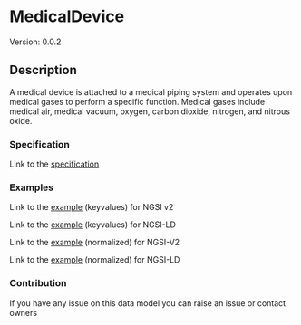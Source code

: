 # MedicalDevice
Version: 0.0.2

## Description 

A medical device is attached to a medical piping system and operates upon medical gases to perform a specific function. Medical gases include medical air, medical vacuum, oxygen, carbon dioxide, nitrogen, and nitrous oxide.
### Specification

Link to the [specification](https://github.com/smart-data-models/incubated/tree/master/SAREF/s4bldg/MedicalDevice/doc/spec.md)

### Examples

Link to the [example](https://github.com/smart-data-models/incubated/tree/master/SAREF/s4bldg/MedicalDevice/examples/example.json) (keyvalues) for NGSI v2

Link to the [example](https://github.com/smart-data-models/incubated/tree/master/SAREF/s4bldg/MedicalDevice/examples/example.jsonld) (keyvalues) for NGSI-LD

Link to the [example](https://github.com/smart-data-models/incubated/tree/master/SAREF/s4bldg/MedicalDevice/examples/example-normalized.json) (normalized) for NGSI-V2

Link to the [example](https://github.com/smart-data-models/incubated/tree/master/SAREF/s4bldg/MedicalDevice/examples/example-normalized.jsonld) (normalized) for NGSI-LD
### Contribution

 If you have any issue on this data model you can raise an issue or contact owners
